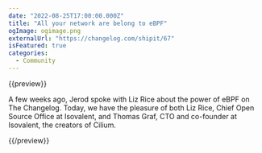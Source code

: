 ```yaml
---
date: "2022-08-25T17:00:00.000Z"
title: "All your network are belong to eBPF"
ogImage: ogimage.png
externalUrl: "https://changelog.com/shipit/67"
isFeatured: true
categories:
  - Community
---
```


{{preview}}

A few weeks ago, Jerod spoke with Liz Rice about the power of eBPF on The Changelog. Today, we have the pleasure of both Liz Rice, Chief Open Source Office at Isovalent, and Thomas Graf, CTO and co-founder at Isovalent, the creators of Cilium. 

{{/preview}}
